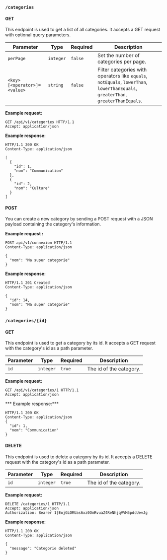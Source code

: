 ### `/categories`

#### GET 

This endpoint is used to get a list of all categories. It accepts a GET request with optional query parameters.

| Parameter                   | Type      | Required | Description                                                                                                                      |
| --------------------------- | --------- | -------- | -------------------------------------------------------------------------------------------------------------------------------- |
| `perPage`                   | `integer` | `false`  | Set the number of categories per page.                                                                                           |
| `<key>[<operator>]=<value>` | `string`  | `false`  | Filter categories with operators like `equals`, `notEquals`, `lowerThan`, `lowerThanEquals`, `greaterThan`, `greaterThanEquals`. |


**Example request:**
```http
GET /api/v1/categories HTTP/1.1
Accept: application/json
```

**Example response:**
```http
HTTP/1.1 200 OK
Content-Type: application/json

[
  {
    "id": 1,
    "nom": "Communication"
  },
  {
    "id": 2,
    "nom": "Culture"
  }
]
```
#### POST

You can create a new category by sending a POST request with a JSON payload containing the category's information.

**Example request :**
```http
POST api/v1/connexion HTTP/1.1
Content-Type: application/json

{
  "nom": "Ma super categorie"
}
```

**Example response:**
```http
HTTP/1.1 201 Created
Content-Type: application/json

{
  "id": 14,
  "nom": "Ma super categorie"
}
```

### `/categories/{id}`

#### GET

This endpoint is used to get a category by its id. It accepts a GET request with the category's id as a path parameter.

| Parameter | Type      | Required | Description             |
| --------- | --------- | -------- | ----------------------- |
| `id`      | `integer` | `true`   | The id of the category. |

**Example request:**
```http
GET /api/v1/categories/1 HTTP/1.1
Accept: application/json
```

*** Example response:***
```http
HTTP/1.1 200 OK
Content-Type: application/json
{
  "id": 1,
  "nom": "Communication"
}
```

#### DELETE

This endpoint is used to delete a category by its id. It accepts a DELETE request with the category's id as a path parameter.

| Parameter | Type      | Required | Description             |
| --------- | --------- | -------- | ----------------------- |
| `id`      | `integer` | `true`   | The id of the category. |

**Example request:**
```http
DELETE /categories/1 HTTP/1.1
Accept: application/json
Authorization: Bearer 1|EojGLORUas6xz0OmRvuaZ4ReNhjqVVM5pdcUevJg
```

**Example response:**
```http
HTTP/1.1 200 OK
Content-Type: application/json

{
  "message": "Categorie deleted"
}
```
